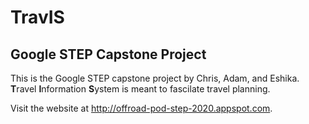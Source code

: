 # TravIS
## Google STEP Capstone Project

This is the Google STEP capstone project by Chris, Adam, and Eshika. 
**T**ravel **I**nformation **S**ystem is meant to fascilate travel planning.

Visit the website at http://offroad-pod-step-2020.appspot.com.